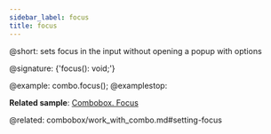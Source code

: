 ```yaml
---
sidebar_label: focus
title: focus
---          
```


@short: sets focus in the input without opening a popup with options

@signature: {'focus(): void;'}

@example:
combo.focus();
@examplestop:

**Related sample**: [Combobox. Focus](https://snippet.dhtmlx.com/hp6b5sxe)

@related: combobox/work_with_combo.md#setting-focus
